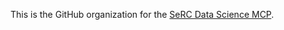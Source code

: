 This is the GitHub organization for the [SeRC Data Science MCP](https://e-science.se/people-and-research/mcps/data-science/).
